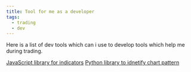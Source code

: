 ```yaml
---
title: Tool for me as a developer
tags:
  - trading
  - dev
---
```

 
Here is a list of dev tools which can i use to develop tools which help me during trading.

[JavaScript library for indicators](https://www.npmjs.com/package/tulind)
[Python library to idnetify chart pattern](https://github.com/keithorange/PatternPy?tab=readme-ov-file)